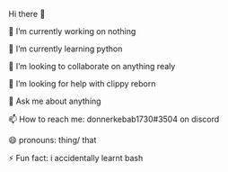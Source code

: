 Hi there 👋


🔭 I’m currently working on nothing

🌱 I’m currently learning python

👯 I’m looking to collaborate on anything realy

🤔 I’m looking for help with clippy reborn

💬 Ask me about anything

📫 How to reach me: donnerkebab1730#3504 on discord

😄 pronouns: thing/ that

⚡ Fun fact: i accidentally learnt bash
